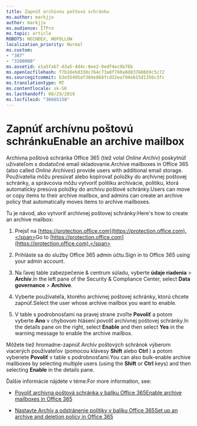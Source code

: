 ```yaml
---
title: Zapnúť archívnu poštovú schránku
ms.author: markjjo
author: markjjo
ms.audience: ITPro
ms.topic: article
ROBOTS: NOINDEX, NOFOLLOW
localization_priority: Normal
ms.custom:
- "307"
- "3100008"
ms.assetid: e1a5fab7-d3a5-4d4c-8ee2-0edf4ec9b76b
ms.openlocfilehash: f7b18ebd330c764c73a8f760a0d837686b9c5c72
ms.sourcegitcommit: b3e55405af384e868fcd32ea794eb15d1356c3fc
ms.translationtype: MT
ms.contentlocale: sk-SK
ms.lasthandoff: 08/29/2019
ms.locfileid: "36665158"
---
```

# <a name="enable-an-archive-mailbox"></a><span data-ttu-id="80408-102">Zapnúť archívnu poštovú schránku</span><span class="sxs-lookup"><span data-stu-id="80408-102">Enable an archive mailbox</span></span>

<span data-ttu-id="80408-103">Archívna poštová schránka Office 365 (tiež volal *Online Archív*) poskytnúť užívateľom s dodatočné email skladovanie.</span><span class="sxs-lookup"><span data-stu-id="80408-103">Archive mailboxes in Office 365 (also called  *Online Archives*) provide users with additional email storage.</span></span> <span data-ttu-id="80408-104">Používatelia môžu presúvať alebo kopírovať položky do archívnej poštovej schránky, a správcovia môžu vytvoriť politiku archivácie, politiku, ktorá automaticky presúva položky do archívu poštové schránky.</span><span class="sxs-lookup"><span data-stu-id="80408-104">Users can move or copy items to their archive mailbox, and admins can create an archive policy that automatically moves items to archive mailboxes.</span></span>
  
<span data-ttu-id="80408-105">Tu je návod, ako vytvoriť archívnej poštovej schránky:</span><span class="sxs-lookup"><span data-stu-id="80408-105">Here's how to create an archive mailbox:</span></span>
  
1. <span data-ttu-id="80408-106">Prejsť na [https://protection.office.com](https://protection.office.com).</span><span class="sxs-lookup"><span data-stu-id="80408-106">Go to [https://protection.office.com](https://protection.office.com).</span></span>

2. <span data-ttu-id="80408-107">Prihláste sa do služby Office 365 admin účtu.</span><span class="sxs-lookup"><span data-stu-id="80408-107">Sign in to Office 365 using your admin account.</span></span>

3. <span data-ttu-id="80408-108">Na ľavej table zabezpečenie &amp; centrum súladu, vyberte **údaje riadenia** \> **Archív**.</span><span class="sxs-lookup"><span data-stu-id="80408-108">In the left pane of the Security &amp; Compliance Center, select **Data governance** \> **Archive**.</span></span>

4. <span data-ttu-id="80408-109">Vyberte používateľa, ktorého archívnej poštovej schránky, ktorú chcete zapnúť.</span><span class="sxs-lookup"><span data-stu-id="80408-109">Select the user whose archive mailbox you want to enable.</span></span>

5. <span data-ttu-id="80408-110">V table s podrobnosťami na pravej strane zvoľte **Povoliť** a potom vyberte **Áno** v chybovom hlásení povoliť archívnej poštovej schránky.</span><span class="sxs-lookup"><span data-stu-id="80408-110">In the details pane on the right, select **Enable** and then select **Yes** in the warning message to enable the archive mailbox.</span></span>

<span data-ttu-id="80408-111">Môžete tiež hromadne-zapnúť Archív poštových schránok výberom viacerých používateľov (pomocou klávesy **Shift** alebo **Ctrl** ) a potom vyberiete **Povoliť** v table s podrobnosťami.</span><span class="sxs-lookup"><span data-stu-id="80408-111">You can also bulk-enable archive mailboxes by selecting multiple users (using the **Shift** or **Ctrl** keys) and then selecting **Enable** in the details pane.</span></span>
  
<span data-ttu-id="80408-112">Ďalšie informácie nájdete v téme:</span><span class="sxs-lookup"><span data-stu-id="80408-112">For more information, see:</span></span>
  
- [<span data-ttu-id="80408-113">Povoliť archívna poštová schránka v balíku Office 365</span><span class="sxs-lookup"><span data-stu-id="80408-113">Enable archive mailboxes in Office 365</span></span>](https://support.office.com/article/enable-archive-mailboxes-in-the-office-365-security-compliance-center-268a109e-7843-405b-bb3d-b9393b2342ce)

- [<span data-ttu-id="80408-114">Nastavte Archív a odstránenie politiky v balíku Office 365</span><span class="sxs-lookup"><span data-stu-id="80408-114">Set up an archive and deletion policy in Office 365</span></span>](https://support.office.com/article/Set-up-an-archive-and-deletion-policy-for-mailboxes-in-your-Office-365-organization-ec3587e4-7b4a-40fb-8fb8-8aa05aeae2ce)
